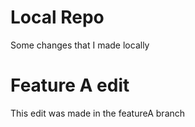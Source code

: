 # Local Repo
Some changes that I made locally

# Feature A edit
This edit was made in the featureA branch
